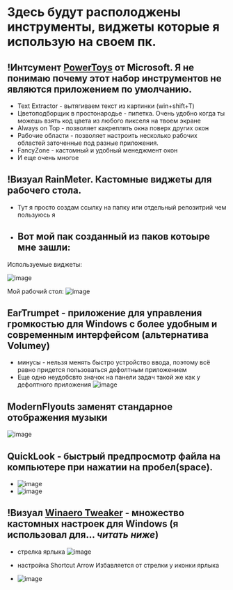 # Здесь будут располоджены инструменты, виджеты которые я использую на своем пк. 

## !Интсумент [PowerToys](https://github.com/microsoft/PowerToys/releases/tag/v0.91.1) от Microsoft. Я не понимаю почему этот набор инструментов  не являются приложением по умолчанию. 
 - Text Extractor - вытягиваем текст из картинки (win+shift+T)
 - Цветоподборщик в простонародье - пипетка. Очень удобно когда ты можешь взять код цвета из любого пикселя на твоем экране
 - Always on Top -  позволяет какреплять окна поверх других окон
 - Рабочие области - позволяет настроить несколько рабочих областей заточенные под разные приложения.
 - FancyZone - кастомный и удобный менеджмент окон
 - И еще очень многое

## !Визуал RainMeter. Кастомные виджеты для рабочего стола. 
- Тут я просто создам ссылку на папку или отдельный репозитрий чем пользуюсь я
- Вот мой пак созданный из паков котоыре мне зашли:
   -  
Используемые виджеты:
  
![image](https://github.com/user-attachments/assets/df9e9244-5e06-4589-90c2-1488cff80d69)

Мой рабочий стол:
![image](https://github.com/user-attachments/assets/3434302e-3fc7-4aeb-83c0-1fd9b3b12c55)



## EarTrumpet - приложение для управления громкостью для Windows c более удобным и современным интерфейсом (альтернатива Volumey)
- минусы - нельзя менять быстро устройство ввода, поэтому всё равно придется пользоваться дефолтным приложением
- Еще одно неудобсвто значок на панели задач такой же как у дефолтного приложения ![image](https://github.com/user-attachments/assets/c92dc901-b85a-424c-933c-5e0271319ec0)

## ModernFlyouts заменят стандарное отображения музыки 
![image](https://github.com/user-attachments/assets/293aece7-7637-42b6-8e16-8bf85cb3aa3b)

## QuickLook - быстрый предпросмотр файла на компьютере при нажатии на пробел(space).
- ![image](https://github.com/user-attachments/assets/526cbbdf-3522-4f5b-adb2-acedc0a4f501)
- ![image](https://github.com/user-attachments/assets/f6e8ff88-cbf9-4ef4-95fd-07e3615a229e)

## !Визуал [Winaero Tweaker](https://winaero.com/download-winaero-tweaker/) - множество кастомных настроек для Windows (я использовал для... *читать ниже*) 
- стрелка ярлыка ![image](https://github.com/user-attachments/assets/0b1fb9d8-7537-42f6-95dd-7140b6c2eaf5)
- настройка Shortcut Arrow Избавляется от стрелки у иконки ярлыка

- ![image](https://github.com/user-attachments/assets/e1f2576f-a99f-4238-aa4f-f2a5103cc613)

 

 
